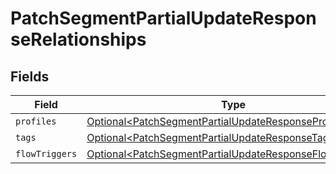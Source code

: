 # PatchSegmentPartialUpdateResponseRelationships


## Fields

| Field                                                                                                                                | Type                                                                                                                                 | Required                                                                                                                             | Description                                                                                                                          |
| ------------------------------------------------------------------------------------------------------------------------------------ | ------------------------------------------------------------------------------------------------------------------------------------ | ------------------------------------------------------------------------------------------------------------------------------------ | ------------------------------------------------------------------------------------------------------------------------------------ |
| `profiles`                                                                                                                           | [Optional\<PatchSegmentPartialUpdateResponseProfiles>](../../models/components/PatchSegmentPartialUpdateResponseProfiles.md)         | :heavy_minus_sign:                                                                                                                   | N/A                                                                                                                                  |
| `tags`                                                                                                                               | [Optional\<PatchSegmentPartialUpdateResponseTags>](../../models/components/PatchSegmentPartialUpdateResponseTags.md)                 | :heavy_minus_sign:                                                                                                                   | N/A                                                                                                                                  |
| `flowTriggers`                                                                                                                       | [Optional\<PatchSegmentPartialUpdateResponseFlowTriggers>](../../models/components/PatchSegmentPartialUpdateResponseFlowTriggers.md) | :heavy_minus_sign:                                                                                                                   | N/A                                                                                                                                  |